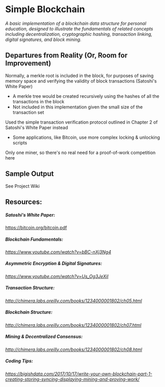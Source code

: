 # Simple Blockchain

*A basic implementation of a blockchain data structure for personal education, designed to illustrate the fundamentals of related concepts including decentralization, cryptographic hashing, transaction linking, digital signatures, and block mining.*

## Departures from Reality (Or, Room for Improvement)
Normally, a merkle root is included in the block, for purposes of saving memory space and verifying the validity of block transactions (Satoshi's White Paper)
- A merkle tree would be created recursively using the hashes of all the transactions in the block
- Not included in this implementation given the small size of the transaction set

Used the simple transaction verification protocol outlined in Chapter 2 of Satoshi's White Paper instead
- Some applications, like Bitcoin, use more complex locking & unlocking scripts

Only one miner, so there's no real need for a proof-of-work competition here

## Sample Output
See Project Wiki

## Resources:
##### Satoshi's White Paper:
https://bitcoin.org/bitcoin.pdf
##### Blockchain Fundamentals:
*https://www.youtube.com/watch?v=bBC-nXj3Ng4*
##### Asymmetric Encryption & Digital Signatures:
*https://www.youtube.com/watch?v=Us_Og3JeXiI*
##### Transaction Structure:
*http://chimera.labs.oreilly.com/books/1234000001802/ch05.html*
##### Blockchain Structure:
*http://chimera.labs.oreilly.com/books/1234000001802/ch07.html*
##### Mining & Decentralized Consensus:
*http://chimera.labs.oreilly.com/books/1234000001802/ch08.html*
##### Coding Tips:
*https://bigishdata.com/2017/10/17/write-your-own-blockchain-part-1-creating-storing-syncing-displaying-mining-and-proving-work/*
